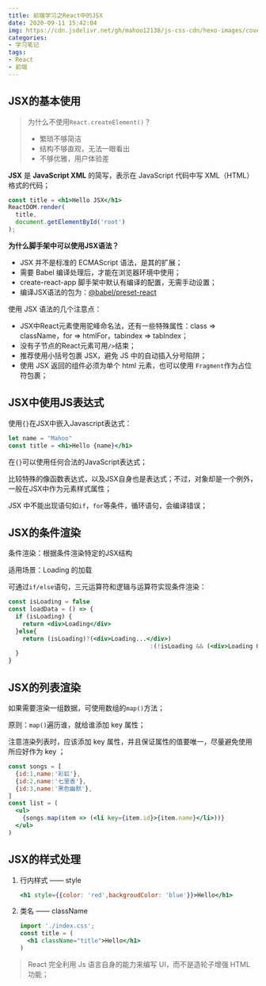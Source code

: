 ```yaml
---
title: 前端学习之React中的JSX
date: 2020-09-11 15:42:04
img: https://cdn.jsdelivr.net/gh/mahoo12138/js-css-cdn/hexo-images/cover/react.png
categories: 
- 学习笔记
tags:
- React
- 前端
---
```


## JSX的基本使用

> 为什么不使用`React.createElement()`？
>
> + 繁琐不够简洁
> + 结构不够直观，无法一眼看出
> + 不够优雅，用户体验差

 **JSX** 是 **JavaScript XML** 的简写，表示在 JavaScript 代码中写 XML（HTML）格式的代码；

```jsx
const title = <h1>Hello JSX</h1>
ReactDOM.render(
  title,
  document.getElementById('root')
);
```

**为什么脚手架中可以使用JSX语法？**

+ JSX 并不是标准的 ECMAScript 语法，是其的扩展；
+ 需要 Babel 编译处理后，才能在浏览器环境中使用；
+ create-react-app 脚手架中默认有编译的配置，无需手动设置；
+ 编译JSX语法的包为：[@babel/preset-react]()

使用 JSX 语法的几个注意点：

+ JSX中React元素使用驼峰命名法，还有一些特殊属性：class => className，for  => htmlFor，tabindex => tabIndex；
+  没有子节点的React元素可用`/>`结束；
+ 推荐使用小括号包裹 JSX，避免 JS 中的自动插入分号陷阱；
+ 使用 JSX 返回的组件必须为单个 html 元素，也可以使用 `Fragment`作为占位符包裹； 

## JSX中使用JS表达式

使用`{}`在JSX中嵌入Javascript表达式：

```jsx
let name = "Mahoo"
const title = <h1>Hello {name}</h1>
```

在`{}`可以使用任何合法的JavaScript表达式；

比较特殊的像函数表达式，以及JSX自身也是表达式；不过，对象却是一个例外，一般在JSX中作为元素样式属性；

JSX 中不能出现语句如`if`，`for`等条件，循环语句，会编译错误；

## JSX的条件渲染

条件渲染：根据条件渲染特定的JSX结构

适用场景：Loading 的加载

可通过`if/else`语句，三元运算符和逻辑与运算符实现条件渲染：

```jsx
const isLoading = false
const loadData = () => {
  if (isLoading) {
    return <div>Loading</div>
  }else{
    return (isLoading)?(<div>Loading...</div>)
    									:(!isLoading && (<div>Loading Over</div>))
  }
}
```

## JSX的列表渲染

如果需要渲染一组数据，可使用数组的`map()`方法；

原则：`map()`遍历谁，就给谁添加 key 属性；

注意渲染列表时，应该添加 key 属性，并且保证属性的值要唯一，尽量避免使用所应好作为 key ；

```jsx
const songs = [
  {id:1,name:'彩虹'},
  {id:2,name:'七里香'},
  {id:3,name:'黑色幽默'},
]
const list = (
  <ul>
    {songs.map(item => (<li key={item.id}>{item.name}</li>))}
  </ul>
)
```

## JSX的样式处理

1. 行内样式 —— style

   ```jsx
   <h1 style={{color: 'red',backgroudColor: 'blue'}}>Hello</h1>
   ```

2. 类名 —— className

   ```jsx
   import './index.css';
   const title = (
     <h1 className="title">Hello</h1>
   )
   ```

> React 完全利用 Js 语言自身的能力来编写 UI，而不是造轮子增强 HTML 功能；

